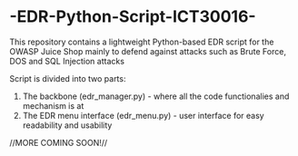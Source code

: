 # -EDR-Python-Script-ICT30016-
This repository contains a lightweight Python-based EDR script for the OWASP Juice Shop mainly to defend against attacks such as Brute Force, DOS and SQL Injection attacks

Script is divided into two parts:
1. The backbone (edr_manager.py) - where all the code functionalies and mechanism is at
2. The EDR menu interface (edr_menu.py) - user interface for easy readability and usability


//MORE COMING SOON!//


